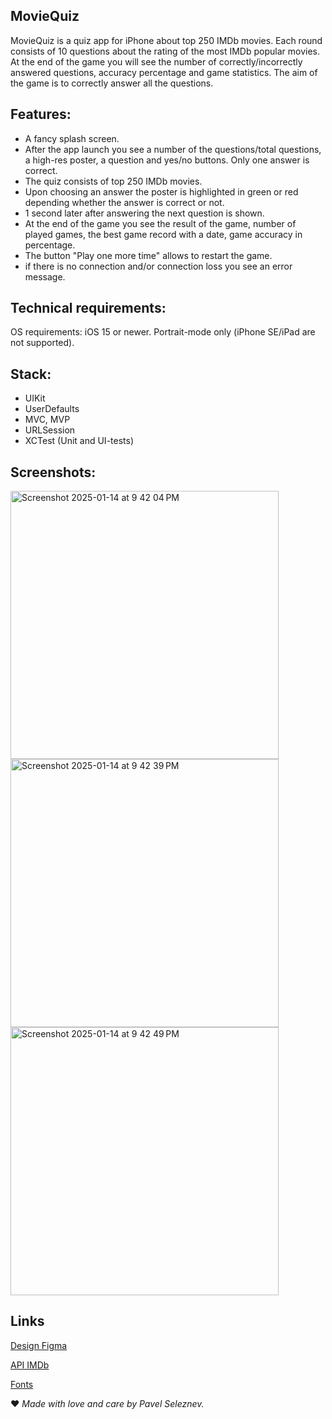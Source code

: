 ## **MovieQuiz**

MovieQuiz is a  quiz app for iPhone about top 250 IMDb movies. Each round consists of 10 questions about the rating of the most IMDb popular movies. At the end of the game you will see the number of correctly/incorrectly answered questions, accuracy percentage and game statistics. The aim of the game is to correctly answer all the questions.

## **Features:**
* A fancy splash screen.
* After the app launch you see a number of the questions/total questions, a high-res poster, a question and yes/no buttons. Only one answer is correct.
* The quiz consists of top 250 IMDb movies.
* Upon choosing an answer the poster is highlighted in green or red depending whether the answer is correct or not.
* 1 second later after answering the next question is shown.
* At the end of the game you see the result of the game, number of played games, the best game record with a date, game accuracy in percentage.
* The button "Play one more time" allows to restart the game.
* if there is no connection and/or connection loss you see an error message.

## **Technical requirements:**
OS requirements: iOS 15 or newer. Portrait-mode only (iPhone SE/iPad are not supported).

## **Stack:**
* UIKit
* UserDefaults
* MVC, MVP
* URLSession
* XCTest (Unit and UI-tests)

## **Screenshots:**
<img width="429" alt="Screenshot 2025-01-14 at 9 42 04 PM" src="https://github.com/user-attachments/assets/b16bf819-c738-4d68-aba8-abe6d74323e2" />
<img width="429" alt="Screenshot 2025-01-14 at 9 42 39 PM" src="https://github.com/user-attachments/assets/58c48f4c-0860-4938-b23f-2a7d9769584a" />
<img width="429" alt="Screenshot 2025-01-14 at 9 42 49 PM" src="https://github.com/user-attachments/assets/3ac88c0f-4916-45c3-b889-37b275f7b0a5" />

## **Links**

[Design Figma](https://www.figma.com/file/l0IMG3Eys35fUrbvArtwsR/YP-Quiz?node-id=34%3A243)

[API IMDb](https://imdb-api.com/api#Top250Movies-header)

[Fonts](https://code.s3.yandex.net/Mobile/iOS/Fonts/MovieQuizFonts.zip)

❤️ *Made with love and care by Pavel Seleznev.*
